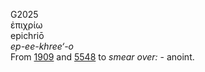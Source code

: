 <body>
  <p>G2025<br>  ἐπιχρίω  <br> epichriō  <br><i>ep-ee-khree‘-o </i><br>From <a href="g1909.htm">1909</a> and <a href="g5548.htm">5548</a>  to <i>smear</i> <i>over:</i> - anoint.<br></p>
 </body>